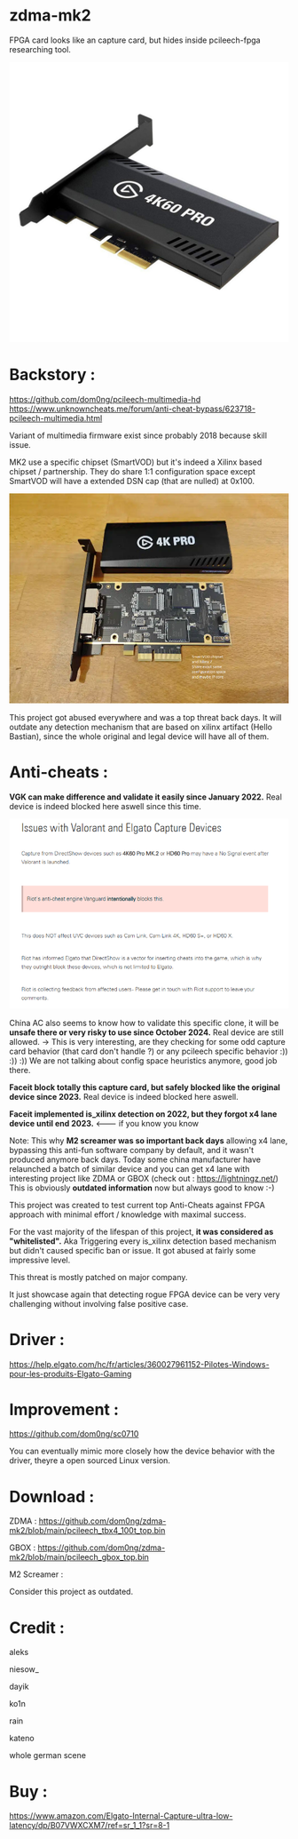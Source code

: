 # zdma-mk2
FPGA card looks like an capture card, but hides inside pcileech-fpga researching tool.

![screenshot](https://github.com/dom0ng/zdma-mk2/blob/main/4k60pro.jpg)

# Backstory :

https://github.com/dom0ng/pcileech-multimedia-hd
https://www.unknowncheats.me/forum/anti-cheat-bypass/623718-pcileech-multimedia.html

Variant of multimedia firmware exist since probably 2018 because skill issue.

MK2 use a specific chipset (SmartVOD) but it's indeed a Xilinx based chipset / partnership.
They do share 1:1 configuration space except SmartVOD will have a extended DSN cap (that are nulled) at 0x100.

![screenshot](https://github.com/dom0ng/zdma-mk2/blob/main/ithazdma.png)


This project got abused everywhere and was a top threat back days.
It will outdate any detection mechanism that are based on xilinx artifact (Hello Bastian), since the whole original and legal device will have all of them.


# Anti-cheats : 

__VGK can make difference and validate it easily since January 2022.__
Real device is indeed blocked here aswell since this time.

![screenshot](https://github.com/dom0ng/zdma-mk2/blob/main/riotontop.PNG)

China AC also seems to know how to validate this specific clone, it will be __unsafe there or very risky to use since October 2024.__
Real device are still allowed. -> This is very interesting, are they checking for some odd capture card behavior (that card don't handle ?) or any pcileech specific behavior :)) :)) :)) We are not talking about config space heuristics anymore, good job there.

__Faceit block totally this capture card, but safely blocked like the original device since 2023.__
Real device is indeed blocked here aswell.


__Faceit implemented is_xilinx detection on 2022, but they forgot x4 lane device until end 2023.__ <--- if you know you know

Note: This why __M2 screamer was so important back days__ allowing x4 lane, bypassing this anti-fun software company by default, and it wasn't produced anymore back days. 
Today some china manufacturer have relaunched a batch of similar device and you can get x4 lane with interesting project like ZDMA or GBOX (check out : https://lightningz.net/)
This is obviously __outdated information__ now but always good to know :-)

This project was created to test current top Anti-Cheats against FPGA approach with minimal effort / knowledge with maximal success.

For the vast majority of the lifespan of this project, __it was considered as "whitelisted".__
Aka Triggering every is_xilinx detection based mechanism but didn't caused specific ban or issue.
It got abused at fairly some impressive level.

This threat is mostly patched on major company.

It just showcase again that detecting rogue FPGA device can be very very challenging without involving false positive case.

# Driver :
https://help.elgato.com/hc/fr/articles/360027961152-Pilotes-Windows-pour-les-produits-Elgato-Gaming

# Improvement :
https://github.com/dom0ng/sc0710

You can eventually mimic more closely how the device behavior with the driver, theyre a open sourced Linux version.

# Download :

ZDMA : https://github.com/dom0ng/zdma-mk2/blob/main/pcileech_tbx4_100t_top.bin

GBOX : https://github.com/dom0ng/zdma-mk2/blob/main/pcileech_gbox_top.bin

M2 Screamer : 

Consider this project as outdated.

# Credit :

aleks

niesow_

dayik

ko1n

rain

kateno

whole german scene

# Buy :

https://www.amazon.com/Elgato-Internal-Capture-ultra-low-latency/dp/B07VWXCXM7/ref=sr_1_1?sr=8-1
